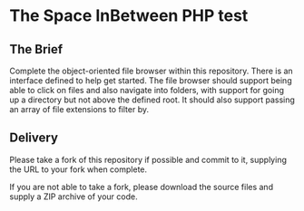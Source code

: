 The Space InBetween PHP test
============================

The Brief
---------
Complete the object-oriented file browser within this repository. There is an interface defined to help get started.
The file browser should support being able to click on files and also navigate into folders, with support for going up a
directory but not above the defined root. It should also support passing an array of file extensions to filter by.

Delivery
--------
Please take a fork of this repository if possible and commit to it, supplying the URL to your fork when complete.

If you are not able to take a fork, please download the source files and supply a ZIP archive of your code.